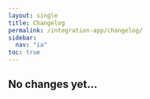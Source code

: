 ```yaml
---
layout: single
title: Changelog
permalink: /integration-app/changelog/
sidebar:
  nav: "ia"
toc: true
---
```


## No changes yet...